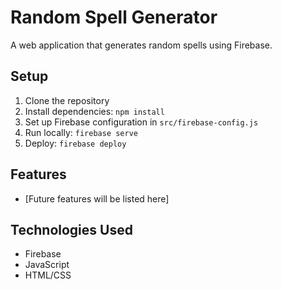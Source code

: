 # Random Spell Generator

A web application that generates random spells using Firebase.

## Setup

1. Clone the repository
2. Install dependencies: `npm install`
3. Set up Firebase configuration in `src/firebase-config.js`
4. Run locally: `firebase serve`
5. Deploy: `firebase deploy`

## Features

- [Future features will be listed here]

## Technologies Used

- Firebase
- JavaScript
- HTML/CSS 